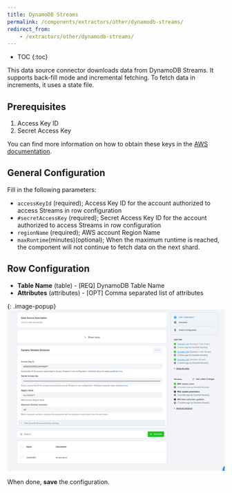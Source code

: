 ```yaml
---
title: DynamoDB Streams
permalink: /components/extractors/other/dynamodb-streams/
redirect_from:
    - /extractors/other/dynamodb-streams/
---
```


* TOC
{:toc}

This data source connector downloads data from DynamoDB Streams. It supports back-fill mode and incremental fetching.
To fetch data in increments, it uses a state file.

## Prerequisites

1. Access Key ID
2. Secret Access Key

You can find more information on how to obtain these keys in the [AWS documentation](https://docs.aws.amazon.com/powershell/latest/userguide/pstools-appendix-sign-up.html).

## General Configuration
Fill in the following parameters:

- `accessKeyId` (required); Access Key ID for the account authorized to access Streams in row configuration
- `#secretAccessKey` (required); Secret Access Key ID for the account authorized to access Streams in row configuration
- `regionName` (required); AWS account Region Name
- `maxRuntime`(minutes)(optional); When the maximum runtime is reached, the component will not continue to fetch data on the next shard.


## Row Configuration
- **Table Name** (table) - [REQ] DynamoDB Table Name
- **Attributes** (attributes) - [OPT] Comma separated list of attributes

{: .image-popup}
![Screenshot - DynamoDB Streams Confguration](/components/extractors/other/dynamodb-streams/dynamodb-streams.png)

When done, **save** the configuration. 

